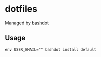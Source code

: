 # dotfiles

Managed by [bashdot](https://github.com/bashdot/bashdot)

## Usage
```
env USER_EMAIL="" bashdot install default
```